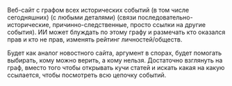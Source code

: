 

Веб-сайт с графом всех исторических событий (в том числе сегодняшних) (с любыми деталями) (связи последовательно-исторические, причинно-следственные, просто ссылки на другие события). ИИ может блуждать по этому графу и размечать кто оказался прав и кто не прав, изменять рейтинг личностей/обществ.

Будет как аналог новостного сайта, аргумент в спорах, будет помогать выбирать, кому можно верить, а кому нельзя.
Достаточно взглянуть на граф, вместо того чтобы открывать кучи статей и искать какая на какую ссылается, чтобы посмотреть всю цепочку событий.
